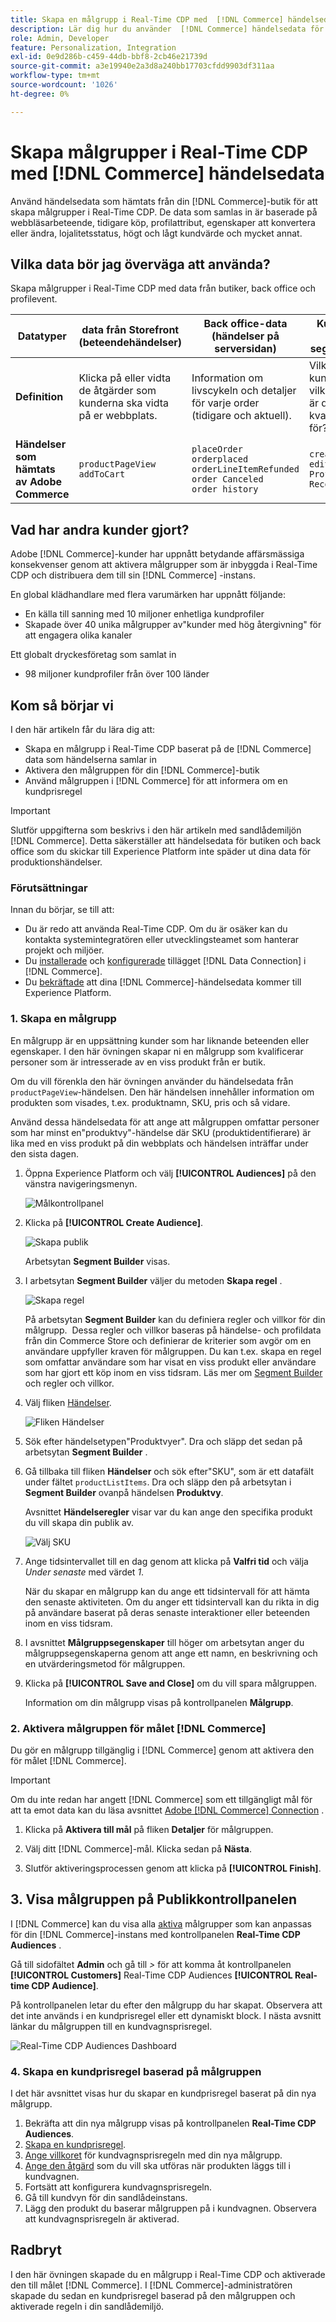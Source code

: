 ```yaml
---
title: Skapa en målgrupp i Real-Time CDP med  [!DNL Commerce] händelsedata
description: Lär dig hur du använder  [!DNL Commerce] händelsedata för att skapa en målgrupp i Real-Time CDP
role: Admin, Developer
feature: Personalization, Integration
exl-id: 0e9d286b-c459-44db-bbf8-2cb46e21739d
source-git-commit: a3e19940e2a3d8a240bb17703cfdd9903df311aa
workflow-type: tm+mt
source-wordcount: '1026'
ht-degree: 0%

---
```


# Skapa målgrupper i Real-Time CDP med [!DNL Commerce] händelsedata

Använd händelsedata som hämtats från din [!DNL Commerce]-butik för att skapa målgrupper i Real-Time CDP. De data som samlas in är baserade på webbläsarbeteende, tidigare köp, profilattribut, egenskaper att konvertera eller ändra, lojalitetsstatus, högt och lågt kundvärde och mycket annat.

## Vilka data bör jag överväga att använda?

Skapa målgrupper i Real-Time CDP med data från butiker, back office och profilevent.

| Datatyper | data från Storefront (beteendehändelser) | Back office-data (händelser på serversidan) | Kundprofil och segmentdata |
|---|---|---|---|
| **Definition** | Klicka på eller vidta de åtgärder som kunderna ska vidta på er webbplats. | Information om livscykeln och detaljer för varje order (tidigare och aktuell). | Vilka era kunder är och vilka segment är de kvalificerade för? |
| **Händelser som hämtats av Adobe Commerce** | `productPageView`<br>`addToCart` | `placeOrder`<br>`orderplaced`<br>`orderLineItemRefunded`<br>`order Canceled`<br>`order history` | `createAccount`<br>`editAccount`<br>`Profile Record` |

## Vad har andra kunder gjort?

Adobe [!DNL Commerce]-kunder har uppnått betydande affärsmässiga konsekvenser genom att aktivera målgrupper som är inbyggda i Real-Time CDP och distribuera dem till sin [!DNL Commerce] -instans.

En global klädhandlare med flera varumärken har uppnått följande:

- En källa till sanning med 10 miljoner enhetliga kundprofiler
- Skapade över 40 unika målgrupper av&quot;kunder med hög återgivning&quot; för att engagera olika kanaler

Ett globalt dryckesföretag som samlat in

- 98 miljoner kundprofiler från över 100 länder

## Kom så börjar vi

I den här artikeln får du lära dig att:

- Skapa en målgrupp i Real-Time CDP baserat på de [!DNL Commerce] data som händelserna samlar in
- Aktivera den målgruppen för din [!DNL Commerce]-butik
- Använd målgruppen i [!DNL Commerce] för att informera om en kundprisregel

>[!IMPORTANT]
>
>Slutför uppgifterna som beskrivs i den här artikeln med sandlådemiljön [!DNL Commerce]. Detta säkerställer att händelsedata för butiken och back office som du skickar till Experience Platform inte späder ut dina data för produktionshändelser.

### Förutsättningar

Innan du börjar, se till att:

- Du är redo att använda Real-Time CDP. Om du är osäker kan du kontakta systemintegratören eller utvecklingsteamet som hanterar projekt och miljöer.
- Du [installerade](install.md) och [konfigurerade](connect-data.md) tillägget [!DNL Data Connection] i [!DNL Commerce].
- Du [bekräftade](connect-data.md#confirm-that-event-data-is-collected) att dina [!DNL Commerce]-händelsedata kommer till Experience Platform.

### &#x200B;1. Skapa en målgrupp

En målgrupp är en uppsättning kunder som har liknande beteenden eller egenskaper. I den här övningen skapar ni en målgrupp som kvalificerar personer som är intresserade av en viss produkt från er butik.

Om du vill förenkla den här övningen använder du händelsedata från `productPageView`-händelsen. Den här händelsen innehåller information om produkten som visades, t.ex. produktnamn, SKU, pris och så vidare.

Använd dessa händelsedata för att ange att målgruppen omfattar personer som har minst en&quot;produktvy&quot;-händelse där SKU (produktidentifierare) är lika med en viss produkt på din webbplats och händelsen inträffar under den sista dagen. &#x200B;

1. Öppna Experience Platform och välj **[!UICONTROL Audiences]** på den vänstra navigeringsmenyn.

   ![Målkontrollpanel](assets/audience-left-rail.png)

1. Klicka på **[!UICONTROL Create Audience]**.

   ![Skapa publik](assets/browse-create-audience.png)

   Arbetsytan **Segment Builder** visas.

1. I arbetsytan **Segment Builder** väljer du metoden **Skapa regel** .

   ![Skapa regel](assets/build-rule.png)

   På arbetsytan **Segment Builder** kan du definiera regler och villkor för din målgrupp. &#x200B; Dessa regler och villkor baseras på händelse- och profildata från din Commerce Store och definierar de kriterier som avgör om en användare uppfyller kraven för målgruppen. Du kan t.ex. skapa en regel som omfattar användare som har visat en viss produkt eller användare som har gjort ett köp inom en viss tidsram. Läs mer om [Segment Builder](https://experienceleague.adobe.com/en/docs/experience-platform/segmentation/ui/segment-builder) och regler och villkor.

1. Välj fliken [Händelser](https://experienceleague.adobe.com/en/docs/experience-platform/segmentation/ui/segment-builder#events).

   ![Fliken Händelser](assets/audience-events-tab.png)

1. Sök efter händelsetypen&quot;Produktvyer&quot;. Dra och släpp det sedan på arbetsytan **Segment Builder** .

1. Gå tillbaka till fliken **Händelser** och sök efter&quot;SKU&quot;, som är ett datafält under fältet `productListItems`. Dra och släpp den på arbetsytan i **Segment Builder** ovanpå händelsen **Produktvy**.

   Avsnittet **Händelseregler** visar var du kan ange den specifika produkt du vill skapa din publik av.

   ![Välj SKU](assets/audience-addsku.png)

1. Ange tidsintervallet till en dag genom att klicka på **Valfri tid** och välja *Under senaste* med värdet *1*.

   När du skapar en målgrupp kan du ange ett tidsintervall för att hämta den senaste aktiviteten. Om du anger ett tidsintervall kan du rikta in dig på användare baserat på deras senaste interaktioner eller beteenden inom en viss tidsram.

1. I avsnittet **Målgruppsegenskaper** till höger om arbetsytan anger du målgruppsegenskaperna genom att ange ett namn, en beskrivning och en utvärderingsmetod för målgruppen.

1. Klicka på **[!UICONTROL Save and Close]** om du vill spara målgruppen.

   Information om din målgrupp visas på kontrollpanelen **Målgrupp**.

### &#x200B;2. Aktivera målgruppen för målet [!DNL Commerce]

Du gör en målgrupp tillgänglig i [!DNL Commerce] genom att aktivera den för målet [!DNL Commerce].

>[!IMPORTANT]
>
>Om du inte redan har angett [!DNL Commerce] som ett tillgängligt mål för att ta emot data kan du läsa avsnittet [Adobe [!DNL Commerce] Connection](https://experienceleague.adobe.com/en/docs/experience-platform/destinations/catalog/personalization/adobe-commerce) .

1. Klicka på **Aktivera till mål** på fliken **Detaljer** för målgruppen.

1. Välj ditt [!DNL Commerce]-mål. Klicka sedan på **Nästa**.

1. Slutför aktiveringsprocessen genom att klicka på **[!UICONTROL Finish]**.

## &#x200B;3. Visa målgruppen på Publikkontrollpanelen

I [!DNL Commerce] kan du visa alla [aktiva](https://experienceleague.adobe.com/en/docs/experience-platform/destinations/ui/activate/activate-edge-personalization-destinations) målgrupper som kan anpassas för din [!DNL Commerce]-instans med kontrollpanelen **Real-Time CDP Audiences** .

Gå till sidofältet **Admin** och gå till _>_ för att komma åt kontrollpanelen **[!UICONTROL Customers]** Real-Time CDP Audiences **[!UICONTROL Real-time CDP Audience]**.

På kontrollpanelen letar du efter den målgrupp du har skapat. Observera att det inte används i en kundprisregel eller ett dynamiskt block. I nästa avsnitt länkar du målgruppen till en kundvagnsprisregel.

![Real-Time CDP Audiences Dashboard](assets/real-time-cdp-dashboard.png)

### &#x200B;4. Skapa en kundprisregel baserad på målgruppen

I det här avsnittet visas hur du skapar en kundprisregel baserat på din nya målgrupp.

1. Bekräfta att din nya målgrupp visas på kontrollpanelen **Real-Time CDP Audiences**.
1. [Skapa en kundprisregel](https://experienceleague.adobe.com/en/docs/commerce-admin/marketing/promotions/cart-rules/price-rules-cart-create).
1. [Ange villkoret](https://experienceleague.adobe.com/en/docs/commerce-admin/marketing/promotions/cart-rules/price-rules-cart-create#use-real-time-cdp-audiences-to-set-a-condition) för kundvagnsprisregeln med din nya målgrupp.
1. [Ange den åtgärd](https://experienceleague.adobe.com/en/docs/commerce-admin/marketing/promotions/cart-rules/price-rules-cart-create#step-3-define-the-actions) som du vill ska utföras när produkten läggs till i kundvagnen.
1. Fortsätt att konfigurera kundvagnsprisregeln.
1. Gå till kundvyn för din sandlådeinstans.
1. Lägg den produkt du baserar målgruppen på i kundvagnen. Observera att kundvagnsprisregeln är aktiverad.

## Radbryt

I den här övningen skapade du en målgrupp i Real-Time CDP och aktiverade den till målet [!DNL Commerce]. I [!DNL Commerce]-administratören skapade du sedan en kundprisregel baserad på den målgruppen och aktiverade regeln i din sandlådemiljö.
